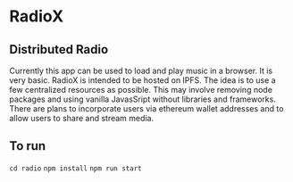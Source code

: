 # RadioX
## Distributed Radio
Currently this app can be used to load and play music in a browser. It is very basic.
RadioX is intended to be hosted on IPFS. The idea is to use a few centralized resources as possible. This may involve removing node packages and using vanilla JavasSript without libraries and frameworks. There are plans to incorporate users via ethereum wallet addresses and to allow users to share and stream media.

## To run 
```cd radio```
```npm install```
```npm run start```
